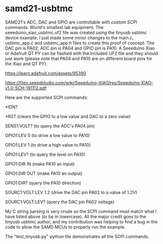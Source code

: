 # samd21-usbtmc
SAMD21's ADC, DAC and GPIO are controllable with custom SCPI commands. World's smallest lab equipment.
The seeeduino_xiao_usbtmc.uf2 file was created using the tinyusb usbtmc device example. I just made some minor changes to the main.c, usbtmc_app.c and usbtmc_app.h files to create this proof of concept. The DAC pin is PA02, ADC pin is PA04 and GPIO pin is PA10. A Seeeduino Xiao or Adafruit QT PY can be flashed with the included UF2 file and they should just work (please note that PA04 and PA10 are on different board pins for the Xiao and QT PY).

https://learn.adafruit.com/assets/95390

https://files.seeedstudio.com/wiki/Seeeduino-XIAO/res/Seeeduino-XIAO-v1.0-SCH-191112.pdf

Here are the supported SCPI commands:

*IDN?

*RST        (clears the GPIO to a low value and DAC to a zero value)

SENS1:VOLT? (to query the ADC's PA04 pin)

GPIO1:LEV 0 (to drive a low value to PA10)

GPIO1:LEV 1 (to drive a high value to PA10)

GPIO1:LEV? (to query the level on PA10)

GPIO1:DIR IN (make PA10 an input)

GPIO1:DIR OUT (make PA10 an output)

GPIO1:DIR? (query the PA10 direction)

SOURC1:VOLT:LEV 1.2 (drive the DAC pin PA02 to a value of 1.2V)

SOURC1:VOLT:LEV? (query the DAC pin PA02 voltage)

My C string parsing is very crude so the SCPI command must match what I have listed above (or be in lowercase).
All the major credit goes to the tinyusb usbtmc author, and my contribution was helping to find a bug in the code to allow the SAMD MCUs to properly run the example. 

The "test_tinyusb.py" python file demonstrates all the SCPI commands.

